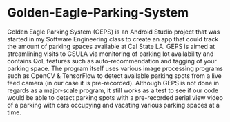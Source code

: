 # Golden-Eagle-Parking-System
Golden Eagle Parking System (GEPS) is an Android Studio project that was started in my Software Engineering class to create an app that could track the amount of parking spaces available at Cal State LA. GEPS is aimed at streamlining visits to CSULA via monitoring of parking lot availability and contains QoL features such as auto-recommendation and tagging of your parking space. The program itself uses various image processing programs such as OpenCV & TensorFlow to detect available parking spots from a live feed camera (in our case it is pre-recorded). Although GEPS is not done in regards as a major-scale program, it still works as a test to see if our code would be able to detect parking spots with a pre-recorded aerial view video of a parking with cars occupying and vacating various parking spaces at a time.
